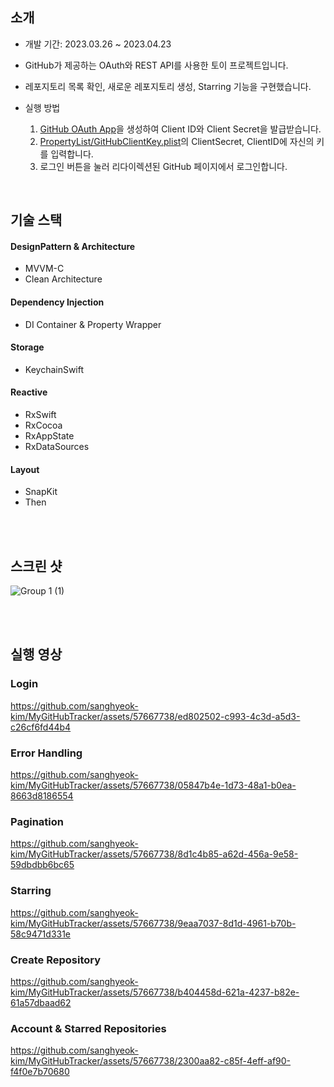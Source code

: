 
## 소개
- 개발 기간: 2023.03.26 ~ 2023.04.23
- GitHub가 제공하는 OAuth와 REST API를 사용한 토이 프로젝트입니다.
- 레포지토리 목록 확인, 새로운 레포지토리 생성, Starring 기능을 구현했습니다.

- 실행 방법
  1. [GitHub OAuth App](https://github.com/settings/developers)을 생성하여 Client ID와 Client Secret을 발급받습니다. 
  2. [PropertyList/GitHubClientKey.plist](https://github.com/sanghyeok-kim/MyGitHubTracker/blob/main/MyGitHubTracker/MyGitHubTracker/PropertyList/GitHubClientKey.plist)의 ClientSecret, ClientID에 자신의 키를 입력합니다. 
  3. 로그인 버튼을 눌러 리다이렉션된 GitHub 페이지에서 로그인합니다.

<br>

## 기술 스택

#### DesignPattern & Architecture
- MVVM-C
- Clean Architecture

#### Dependency Injection
- DI Container & Property Wrapper

#### Storage
- KeychainSwift

#### Reactive
- RxSwift
- RxCocoa
- RxAppState
- RxDataSources

#### Layout
- SnapKit
- Then


<br>
<br>


## 스크린 샷
![Group 1 (1)](https://github.com/sanghyeok-kim/MyGitHubTracker/assets/57667738/f96c630b-e00a-4597-b83f-747c493aaf77)

<br>
<br>

## 실행 영상

### Login
https://github.com/sanghyeok-kim/MyGitHubTracker/assets/57667738/ed802502-c993-4c3d-a5d3-c26cf6fd44b4


### Error Handling
https://github.com/sanghyeok-kim/MyGitHubTracker/assets/57667738/05847b4e-1d73-48a1-b0ea-8663d8186554


### Pagination
https://github.com/sanghyeok-kim/MyGitHubTracker/assets/57667738/8d1c4b85-a62d-456a-9e58-59dbdbb6bc65


### Starring
https://github.com/sanghyeok-kim/MyGitHubTracker/assets/57667738/9eaa7037-8d1d-4961-b70b-58c9471d331e


### Create Repository
https://github.com/sanghyeok-kim/MyGitHubTracker/assets/57667738/b404458d-621a-4237-b82e-61a57dbaad62


### Account & Starred Repositories
https://github.com/sanghyeok-kim/MyGitHubTracker/assets/57667738/2300aa82-c85f-4eff-af90-f4f0e7b70680


